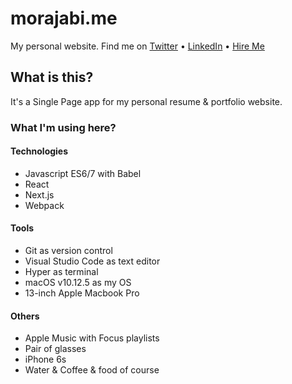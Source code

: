 # morajabi.me
My personal website.
Find me on [Twitter](https://twitter.com/morajabi) • [LinkedIn]() • [Hire Me](https://angel.co/morajabi)


## What is this?
It's a Single Page app for my personal resume & portfolio website.

### What I'm using here?
#### Technologies
- Javascript ES6/7 with Babel
- React
- Next.js
- Webpack

#### Tools
- Git as version control
- Visual Studio Code as text editor
- Hyper as terminal
- macOS v10.12.5 as my OS
- 13-inch Apple Macbook Pro

#### Others
- Apple Music with Focus playlists
- Pair of glasses
- iPhone 6s
- Water & Coffee & food of course

